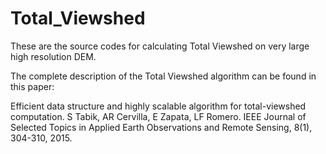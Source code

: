 # Total_Viewshed
These are the source codes for calculating Total Viewshed on very large high resolution DEM.

The complete description of the Total Viewshed  algorithm can be found in this paper:

Efficient data structure and highly scalable algorithm for total-viewshed computation. 
S Tabik, AR Cervilla, E Zapata, LF Romero.
IEEE Journal of Selected Topics in Applied Earth Observations and Remote Sensing, 8(1), 304-310, 2015.
